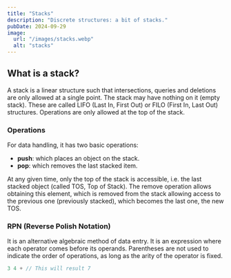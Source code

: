 ```yaml
---
title: "Stacks"
description: "Discrete structures: a bit of stacks."
pubDate: 2024-09-29
image:
  url: "/images/stacks.webp"
  alt: "stacks"
---
```


## What is a stack?

A stack is a linear structure such that intersections, queries and deletions are only allowed at a single point. The stack may have nothing on it (empty stack). These are called LIFO (Last In, First Out) or FILO (First In, Last Out) structures. Operations are only allowed at the top of the stack.

### Operations

For data handling, it has two basic operations:

- **push**: which places an object on the stack.
- **pop**: which removes the last stacked item.

At any given time, only the top of the stack is accessible, i.e. the last stacked object (called TOS, Top of Stack). The remove operation allows obtaining this element, which is removed from the stack allowing access to the previous one (previously stacked), which becomes the last one, the new TOS.

### RPN (Reverse Polish Notation)

It is an alternative algebraic method of data entry. It is an expression where each operator comes before its operands. Parentheses are not used to indicate the order of operations, as long as the arity of the operator is fixed.

```js
3 4 + // This will result 7
```